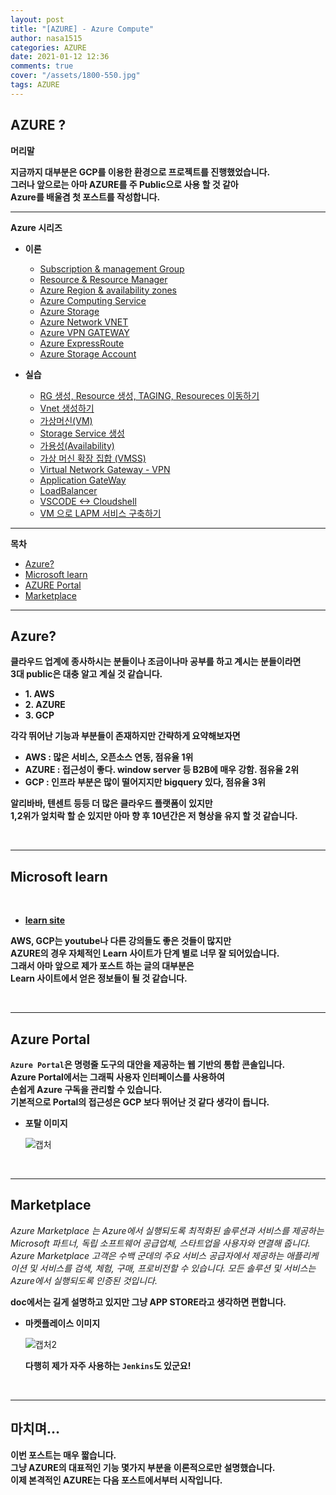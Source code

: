 ```yaml
---
layout: post
title: "[AZURE] - Azure Compute"
author: nasa1515
categories: AZURE
date: 2021-01-12 12:36
comments: true
cover: "/assets/1800-550.jpg"
tags: AZURE
---
```




## AZURE ?

**머리말**  
 
**지금까지 대부분은 GCP를 이용한 환경으로 프로젝트를 진행했었습니다.**  
**그러나 앞으로는 아마 AZURE를 주 Public으로 사용 할 것 같아  
Azure를 배울겸 첫 포스트를 작성합니다.**  
 
---

**Azure 시리즈**

* **이론**

    - [Subscription & management Group](https://nasa1515.github.io/azure/2021/01/21/azure.subscriptions.html)
    - [Resource & Resource Manager](https://nasa1515.github.io/azure/2021/01/22/azure-resoure.html)
    - [Azure Region & availability zones](https://nasa1515.github.io/azure/2021/01/22/azure.region.html)
    - [Azure Computing Service](https://nasa1515.github.io/azure/2021/01/25/azure.compute.html)
    - [Azure Storage](https://nasa1515.github.io/azure/2021/01/26/azure.storage.html)
    - [Azure Network VNET](https://nasa1515.github.io/azure/2021/01/26/azure-vnet.html)
    - [Azure VPN GATEWAY](https://nasa1515.github.io/azure/2021/01/27/Azure-VPN.html)
    - [Azure ExpressRoute](https://nasa1515.github.io/azure/2021/01/27/azure-expreroute.html)
    - [Azure Storage Account](https://nasa1515.github.io/azure/2021/02/08/storage2.html)


* **실습**

    - [RG 생성, Resource 생성, TAGING, Resoureces 이동하기](https://nasa1515.github.io/azure/2021/02/05/azure-resource2.html)
    - [Vnet 생성하기](https://nasa1515.github.io/azure/2021/02/05/vnet2.html)
    - [가상머신(VM)](https://nasa1515.github.io/azure/2021/02/08/VM2.html)
    - [Storage Service 생성](https://nasa1515.github.io/azure/2021/02/08/AZURE-Storageservice.html)
    - [가용성(Availability)](https://nasa1515.github.io/azure/2021/02/08/scale.html)
    - [가상 머신 확장 집합 (VMSS)](https://nasa1515.github.io/azure/2021/02/09/Azure-VMSS.html)   
    - [Virtual Network Gateway - VPN](https://nasa1515.github.io/azure/2021/02/09/Azure-vpngw.html)   
    - [Application GateWay](https://nasa1515.github.io/azure/2021/02/09/Azure-LB.html)   
    - [LoadBalancer](https://nasa1515.github.io/azure/2021/02/09/Azure-lb2.html)   
    - [VSCODE <-> Cloudshell](https://nasa1515.github.io/azure/2021/02/09/Azure-vdcode.html)   
    - [VM 으로 LAPM 서비스 구축하기](https://nasa1515.github.io/azure/2021/02/24/AZURE-WEB.html)   

---

**목차**

- [Azure?](#a1)
- [Microsoft learn](#a2)
- [AZURE Portal](#a3)
- [Marketplace](#a4)



---

## **Azure?**   <a name="a1"></a>

**클라우드 업계에 종사하시는 분들이나 조금이나마 공부를 하고 계시는 분들이라면  
3대 public은 대충 알고 계실 것 같습니다.**

* **1. AWS**
* **2. AZURE**
* **3. GCP**

**각각 뛰어난 기능과 부분들이 존재하지만 간략하게 요약해보자면**  

* **AWS : 많은 서비스, 오픈소스 연동, 점유율 1위**
* **AZURE : 접근성이 좋다. window server 등 B2B에 매우 강함. 점유율 2위**
* **GCP : 인프라 부분은 많이 떨어지지만 bigquery 있다, 점유율 3위**

**알리바바, 텐센트 등등 더 많은 클라우드 플랫폼이 있지만**  
**1,2위가 엎치락 할 순 있지만 아마 향 후 10년간은 저 형상을 유지 할 것 같습니다.**

<br/>

---

## **Microsoft learn**  <a name="a2"></a>

<br/>

* **[learn site](https://docs.microsoft.com/ko-kr/learn)**

**AWS, GCP는 youtube나 다른 강의들도 좋은 것들이 많지만**  
**AZURE의 경우 자체적인 Learn 사이트가 단계 별로 너무 잘 되어있습니다.**  
**그래서 아마 앞으로 제가 포스트 하는 글의 대부분은**  
**Learn 사이트에서 얻은 정보들이 될 것 같습니다.**

<br/>

----

## **Azure Portal**   <a name="a3"></a>

**``Azure Portal``은 명령줄 도구의 대안을 제공하는 웹 기반의 통합 콘솔입니다.**  
**Azure Portal에서는 그래픽 사용자 인터페이스를 사용하여  
손쉽게 Azure 구독을 관리할 수 있습니다.**  
**기본적으로 Portal의 접근성은 GCP 보다 뛰어난 것 같다 생각이 듭니다.**

* **포탈 이미지**

    ![캡처](https://user-images.githubusercontent.com/69498804/104277888-0aca2600-54eb-11eb-919c-07f19078b399.JPG)

<br/>

---

## **Marketplace**  <a name="a4"></a>

*Azure Marketplace 는 Azure에서 실행되도록 최적화된 솔루션과 서비스를 제공하는 Microsoft 파트너, 독립 소프트웨어 공급업체, 스타트업을 사용자와 연결해 줍니다. Azure Marketplace 고객은 수백 군데의 주요 서비스 공급자에서 제공하는 애플리케이션 및 서비스를 검색, 체험, 구매, 프로비전할 수 있습니다. 모든 솔루션 및 서비스는 Azure에서 실행되도록 인증된 것입니다.*

**doc에서는 길게 설명하고 있지만 그냥 APP STORE라고 생각하면 편합니다.**

* **마켓플레이스 이미지**

    ![캡처2](https://user-images.githubusercontent.com/69498804/104278122-6d232680-54eb-11eb-9273-2f9df444c9e7.JPG)

    **다행히 제가 자주 사용하는 ``Jenkins``도 있군요!**

<br/>

---

## **마치며…**  

**이번 포스트는 매우 짧습니다.**      
**그냥 AZURE의 대표적인 기능 몇가지 부분을 이론적으로만 설명했습니다.**  
**이제 본격적인 AZURE는 다음 포스트에서부터 시작입니다.**

